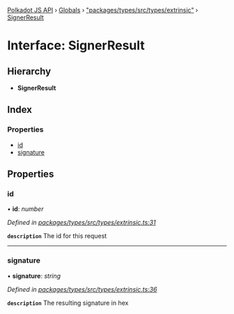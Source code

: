 [Polkadot JS API](../README.md) › [Globals](../globals.md) › ["packages/types/src/types/extrinsic"](../modules/_packages_types_src_types_extrinsic_.md) › [SignerResult](_packages_types_src_types_extrinsic_.signerresult.md)

# Interface: SignerResult

## Hierarchy

* **SignerResult**

## Index

### Properties

* [id](_packages_types_src_types_extrinsic_.signerresult.md#id)
* [signature](_packages_types_src_types_extrinsic_.signerresult.md#signature)

## Properties

###  id

• **id**: *number*

*Defined in [packages/types/src/types/extrinsic.ts:31](https://github.com/polkadot-js/api/blob/740348b48/packages/types/src/types/extrinsic.ts#L31)*

**`description`** The id for this request

___

###  signature

• **signature**: *string*

*Defined in [packages/types/src/types/extrinsic.ts:36](https://github.com/polkadot-js/api/blob/740348b48/packages/types/src/types/extrinsic.ts#L36)*

**`description`** The resulting signature in hex
